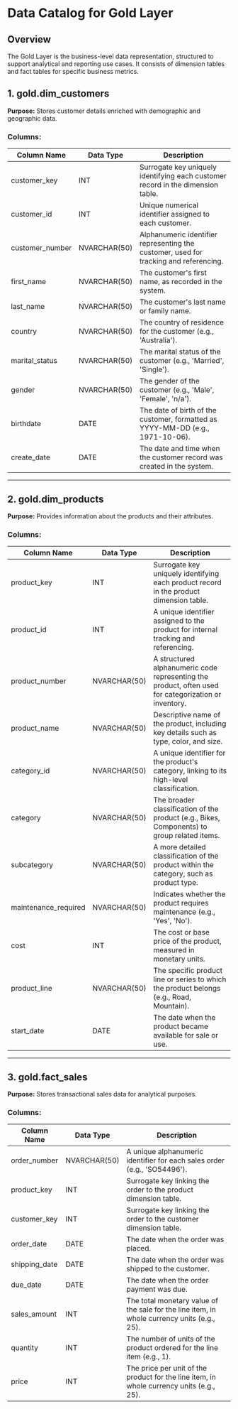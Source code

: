 # Data Catalog for Gold Layer

## Overview
The Gold Layer is the business-level data representation, structured to support analytical and reporting use cases. It consists of dimension tables and fact tables for specific business metrics.

## 1. gold.dim_customers
**Purpose:** Stores customer details enriched with demographic and geographic data.

### Columns:
| Column Name       | Data Type      | Description |
|-------------------|---------------|-------------|
| customer_key     | INT           | Surrogate key uniquely identifying each customer record in the dimension table. |
| customer_id      | INT           | Unique numerical identifier assigned to each customer. |
| customer_number  | NVARCHAR(50)  | Alphanumeric identifier representing the customer, used for tracking and referencing. |
| first_name       | NVARCHAR(50)  | The customer's first name, as recorded in the system. |
| last_name        | NVARCHAR(50)  | The customer's last name or family name. |
| country          | NVARCHAR(50)  | The country of residence for the customer (e.g., 'Australia'). |
| marital_status   | NVARCHAR(50)  | The marital status of the customer (e.g., 'Married', 'Single'). |
| gender          | NVARCHAR(50)  | The gender of the customer (e.g., 'Male', 'Female', 'n/a'). |
| birthdate        | DATE          | The date of birth of the customer, formatted as YYYY-MM-DD (e.g., 1971-10-06). |
| create_date      | DATE          | The date and time when the customer record was created in the system. |

---

## 2. gold.dim_products
**Purpose:** Provides information about the products and their attributes.

### Columns:
| Column Name            | Data Type      | Description |
|------------------------|---------------|-------------|
| product_key           | INT           | Surrogate key uniquely identifying each product record in the product dimension table. |
| product_id            | INT           | A unique identifier assigned to the product for internal tracking and referencing. |
| product_number        | NVARCHAR(50)  | A structured alphanumeric code representing the product, often used for categorization or inventory. |
| product_name          | NVARCHAR(50)  | Descriptive name of the product, including key details such as type, color, and size. |
| category_id          | NVARCHAR(50)  | A unique identifier for the product's category, linking to its high-level classification. |
| category             | NVARCHAR(50)  | The broader classification of the product (e.g., Bikes, Components) to group related items. |
| subcategory         | NVARCHAR(50)  | A more detailed classification of the product within the category, such as product type. |
| maintenance_required | NVARCHAR(50)  | Indicates whether the product requires maintenance (e.g., 'Yes', 'No'). |
| cost                | INT           | The cost or base price of the product, measured in monetary units. |
| product_line        | NVARCHAR(50)  | The specific product line or series to which the product belongs (e.g., Road, Mountain). |
| start_date         | DATE          | The date when the product became available for sale or use. |

---

## 3. gold.fact_sales
**Purpose:** Stores transactional sales data for analytical purposes.

### Columns:
| Column Name     | Data Type      | Description |
|----------------|---------------|-------------|
| order_number  | NVARCHAR(50)  | A unique alphanumeric identifier for each sales order (e.g., 'SO54496'). |
| product_key   | INT           | Surrogate key linking the order to the product dimension table. |
| customer_key  | INT           | Surrogate key linking the order to the customer dimension table. |
| order_date    | DATE          | The date when the order was placed. |
| shipping_date | DATE          | The date when the order was shipped to the customer. |
| due_date      | DATE          | The date when the order payment was due. |
| sales_amount  | INT           | The total monetary value of the sale for the line item, in whole currency units (e.g., 25). |
| quantity      | INT           | The number of units of the product ordered for the line item (e.g., 1). |
| price        | INT           | The price per unit of the product for the line item, in whole currency units (e.g., 25). |
